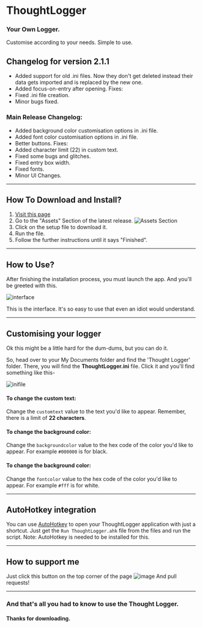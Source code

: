 # ThoughtLogger

### Your Own Logger.

Customise according to your needs. Simple to use. 

## Changelog for version 2.1.1

- Added support for old .ini files. Now they don't get deleted instead their data gets imported and is replaced by the new one.
- Added focus-on-entry after opening.
Fixes:
- Fixed .ini file creation.
- Minor bugs fixed.

### Main Release Changelog:

- Added background color customisation options in .ini file.
- Added font color customisation options in .ini file.
- Better buttons.
Fixes:
- Added character limit (22) in custom text. 
- Fixed some bugs and glitches.
- Fixed entry box width.
- Fixed fonts.
- Minor UI Changes.
---
## How To Download and Install?

1. [Visit this page](https://github.com/moiSentineL/Thought-Logger/releases)
2. Go to the "Assets" Section of the latest release.
![Assets Section](https://user-images.githubusercontent.com/68242099/134801722-ea27157d-d770-4f1a-99de-26d85b7afd43.png "Assets Section")
3. Click on the setup file to download it.
4. Run the file.
5. Follow the further instructions until it says "Finished".
---
## How to Use?

After finishing the installation process, you must launch the app. And you'll be greeted with this.

![interface](https://user-images.githubusercontent.com/68242099/135040367-b628056e-0554-4554-aaba-c56835e66a10.png "Interface")

This is the interface. It's so easy to use that even an idiot would understand.

---
## Customising your logger

Ok this might be a little hard for the dum-dums, but you can do it.

So, head over to your My Documents folder and find the 'Thought Logger' folder. There, you will find the **ThoughtLogger.ini** file.
Click it and you'll find something like this-

![inifile](https://user-images.githubusercontent.com/68242099/135040471-4d9fd50b-72d3-4696-baac-9490145b5b62.png ".ini file")

#### To change the custom text:
Change the `customtext` value to the text you'd like to appear. Remember, there is a limit of **22 characters**.

#### To change the background color:
Change the `backgroundcolor` value to the hex code of the color you'd like to appear. For example `#000000` is for black.

#### To change the background color:
Change the `fontcolor` value to the hex code of the color you'd like to appear. For example `#fff` is for white.

---
## AutoHotkey integration

You can use [AutoHotkey](https://www.autohotkey.com/) to open your ThoughtLogger application with just a shortcut. Just get the `Run ThoughtLogger.ahk` file from the files and run the script.
Note: AutoHotkey is needed to be installed for this.

---
## How to support me

Just click this button on the top corner of the page ![image](https://user-images.githubusercontent.com/68242099/134804582-5936dece-ee1f-4bf0-b32b-f517322b2857.png "star button")
And pull requests!

---
### And that's all you had to know to use the Thought Logger.
#### Thanks for downloading.






